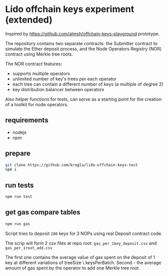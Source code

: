# Lido offchain keys experiment (extended)

Inspired by https://github.com/almsh/offchain-keys-playground prototype.

The repository contains two separate contracts: the Submitter contract to simulate the Ether deposit process, and the Node Operators Registry (NOR) contract using Merkle tree roots.

The NOR contract features:

- supports multiple operators
- unlimited number of key's trees per each operator
- each tree can contain a different number of keys (a multiple of degree 2)
- key distribution balancer between operators

Also helper functions for tests, can serve as a starting point for the creation of a toolkit for node operators.

## requirements

- nodejs
- npm

## prepare

```sh
git clone https://github.com/krogla/lido-offchain-keys-test
npm i
```

## run tests

```sh
npm run test
```

## get gas compare tables

```sh
npm run gas
```

Script tries to deposit `200` keys for 3 NOPs using real Deposit contract code.

The scrip will form 2 csv files at repo root: `gas_per_1key_deposit.csv` and `gas_per_1root_add.csv`

The first one contains the average value of gas spent on the deposit of 1 key at different variations of treeSize \ keysPerBatch.
Second - the average amount of gas spent by the operator to add one Merkle tree root.
